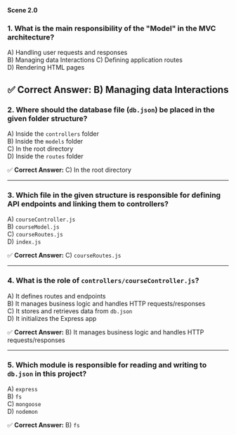 **Scene 2.0**
### **1. What is the main responsibility of the "Model" in the MVC architecture?**  
A) Handling user requests and responses  
B) Managing data Interactions
C) Defining application routes  
D) Rendering HTML pages  

✅ **Correct Answer:** B) Managing data Interactions
---

### **2. Where should the database file (`db.json`) be placed in the given folder structure?**  
A) Inside the `controllers` folder  
B) Inside the `models` folder  
C) In the root directory  
D) Inside the `routes` folder  

✅ **Correct Answer:** C) In the root directory  

---

### **3. Which file in the given structure is responsible for defining API endpoints and linking them to controllers?**  
A) `courseController.js`  
B) `courseModel.js`  
C) `courseRoutes.js`  
D) `index.js`  

✅ **Correct Answer:** C) `courseRoutes.js`  

---

### **4. What is the role of `controllers/courseController.js`?**  
A) It defines routes and endpoints  
B) It manages business logic and handles HTTP requests/responses  
C) It stores and retrieves data from `db.json`  
D) It initializes the Express app  

✅ **Correct Answer:** B) It manages business logic and handles HTTP requests/responses  

---

### **5. Which module is responsible for reading and writing to `db.json` in this project?**  
A) `express`  
B) `fs`  
C) `mongoose`  
D) `nodemon`  

✅ **Correct Answer:** B) `fs`  

